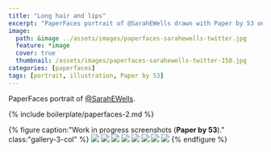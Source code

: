 ```yaml
---
title: "Long hair and lips"
excerpt: "PaperFaces portrait of @SarahEWells drawn with Paper by 53 on an iPad."
image: 
  path: &image ../assets/images/paperfaces-sarahewells-twitter.jpg 
  feature: *image
  cover: true
  thumbnail: /assets/images/paperfaces-sarahewells-twitter-150.jpg
categories: [paperfaces]
tags: [portrait, illustration, Paper by 53]
---
```


PaperFaces portrait of [@SarahEWells](https://twitter.com/sarahewells).

{% include boilerplate/paperfaces-2.md %}

{% figure caption:"Work in progress screenshots (**Paper by 53**)." class:"gallery-3-col" %}
[![](/assets/images/paperfaces-sarahewells-process-1-600.jpg)](/assets/images/paperfaces-sarahewells-process-1-lg.jpg)
[![](/assets/images/paperfaces-sarahewells-process-2-600.jpg)](/assets/images/paperfaces-sarahewells-process-2-lg.jpg)
[![](/assets/images/paperfaces-sarahewells-process-3-600.jpg)](/assets/images/paperfaces-sarahewells-process-3-lg.jpg)
[![](/assets/images/paperfaces-sarahewells-process-4-600.jpg)](/assets/images/paperfaces-sarahewells-process-4-lg.jpg)
[![](/assets/images/paperfaces-sarahewells-process-5-600.jpg)](/assets/images/paperfaces-sarahewells-process-5-lg.jpg)
[![](/assets/images/paperfaces-sarahewells-process-6-600.jpg)](/assets/images/paperfaces-sarahewells-process-6-lg.jpg)
[![](/assets/images/paperfaces-sarahewells-process-7-600.jpg)](/assets/images/paperfaces-sarahewells-process-7-lg.jpg)
[![](/assets/images/paperfaces-sarahewells-process-8-600.jpg)](/assets/images/paperfaces-sarahewells-process-8-lg.jpg)
{% endfigure %}
